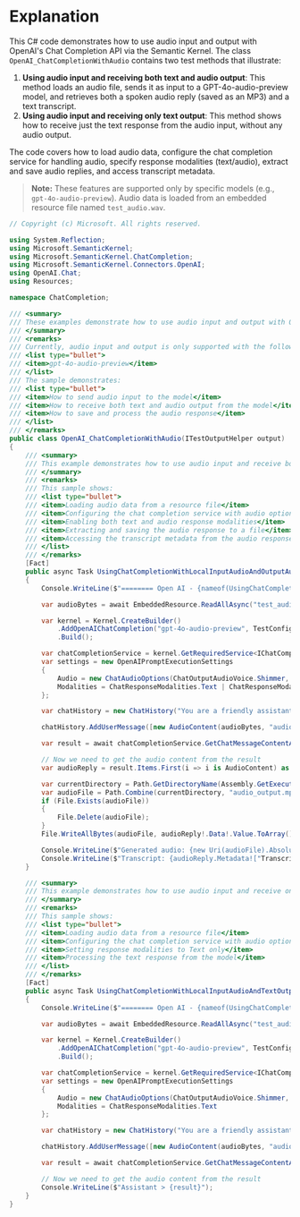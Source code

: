 # Explanation
This C# code demonstrates how to use audio input and output with OpenAI's Chat Completion API via the Semantic Kernel. The class `OpenAI_ChatCompletionWithAudio` contains two test methods that illustrate:

1. **Using audio input and receiving both text and audio output**: This method loads an audio file, sends it as input to a GPT-4o-audio-preview model, and retrieves both a spoken audio reply (saved as an MP3) and a text transcript.
2. **Using audio input and receiving only text output**: This method shows how to receive just the text response from the audio input, without any audio output.

The code covers how to load audio data, configure the chat completion service for handling audio, specify response modalities (text/audio), extract and save audio replies, and access transcript metadata.

> **Note:** These features are supported only by specific models (e.g., `gpt-4o-audio-preview`). Audio data is loaded from an embedded resource file named `test_audio.wav`.

```csharp
// Copyright (c) Microsoft. All rights reserved.

using System.Reflection;
using Microsoft.SemanticKernel;
using Microsoft.SemanticKernel.ChatCompletion;
using Microsoft.SemanticKernel.Connectors.OpenAI;
using OpenAI.Chat;
using Resources;

namespace ChatCompletion;

/// <summary>
/// These examples demonstrate how to use audio input and output with OpenAI Chat Completion
/// </summary>
/// <remarks>
/// Currently, audio input and output is only supported with the following models:
/// <list type="bullet">
/// <item>gpt-4o-audio-preview</item>
/// </list>
/// The sample demonstrates:
/// <list type="bullet">
/// <item>How to send audio input to the model</item>
/// <item>How to receive both text and audio output from the model</item>
/// <item>How to save and process the audio response</item>
/// </list>
/// </remarks>
public class OpenAI_ChatCompletionWithAudio(ITestOutputHelper output) : BaseTest(output)
{
    /// <summary>
    /// This example demonstrates how to use audio input and receive both text and audio output from the model.
    /// </summary>
    /// <remarks>
    /// This sample shows:
    /// <list type="bullet">
    /// <item>Loading audio data from a resource file</item>
    /// <item>Configuring the chat completion service with audio options</item>
    /// <item>Enabling both text and audio response modalities</item>
    /// <item>Extracting and saving the audio response to a file</item>
    /// <item>Accessing the transcript metadata from the audio response</item>
    /// </list>
    /// </remarks>
    [Fact]
    public async Task UsingChatCompletionWithLocalInputAudioAndOutputAudio()
    {
        Console.WriteLine($"======== Open AI - {nameof(UsingChatCompletionWithLocalInputAudioAndOutputAudio)} ========\n");

        var audioBytes = await EmbeddedResource.ReadAllAsync("test_audio.wav");

        var kernel = Kernel.CreateBuilder()
            .AddOpenAIChatCompletion("gpt-4o-audio-preview", TestConfiguration.OpenAI.ApiKey)
            .Build();

        var chatCompletionService = kernel.GetRequiredService<IChatCompletionService>();
        var settings = new OpenAIPromptExecutionSettings
        {
            Audio = new ChatAudioOptions(ChatOutputAudioVoice.Shimmer, ChatOutputAudioFormat.Mp3),
            Modalities = ChatResponseModalities.Text | ChatResponseModalities.Audio
        };

        var chatHistory = new ChatHistory("You are a friendly assistant.");

        chatHistory.AddUserMessage([new AudioContent(audioBytes, "audio/wav")]);

        var result = await chatCompletionService.GetChatMessageContentAsync(chatHistory, settings);

        // Now we need to get the audio content from the result
        var audioReply = result.Items.First(i => i is AudioContent) as AudioContent;

        var currentDirectory = Path.GetDirectoryName(Assembly.GetExecutingAssembly().Location)!;
        var audioFile = Path.Combine(currentDirectory, "audio_output.mp3");
        if (File.Exists(audioFile))
        {
            File.Delete(audioFile);
        }
        File.WriteAllBytes(audioFile, audioReply!.Data!.Value.ToArray());

        Console.WriteLine($"Generated audio: {new Uri(audioFile).AbsoluteUri}");
        Console.WriteLine($"Transcript: {audioReply.Metadata!["Transcript"]}");
    }

    /// <summary>
    /// This example demonstrates how to use audio input and receive only text output from the model.
    /// </summary>
    /// <remarks>
    /// This sample shows:
    /// <list type="bullet">
    /// <item>Loading audio data from a resource file</item>
    /// <item>Configuring the chat completion service with audio options</item>
    /// <item>Setting response modalities to Text only</item>
    /// <item>Processing the text response from the model</item>
    /// </list>
    /// </remarks>
    [Fact]
    public async Task UsingChatCompletionWithLocalInputAudioAndTextOutput()
    {
        Console.WriteLine($"======== Open AI - {nameof(UsingChatCompletionWithLocalInputAudioAndTextOutput)} ========\n");

        var audioBytes = await EmbeddedResource.ReadAllAsync("test_audio.wav");

        var kernel = Kernel.CreateBuilder()
            .AddOpenAIChatCompletion("gpt-4o-audio-preview", TestConfiguration.OpenAI.ApiKey)
            .Build();

        var chatCompletionService = kernel.GetRequiredService<IChatCompletionService>();
        var settings = new OpenAIPromptExecutionSettings
        {
            Audio = new ChatAudioOptions(ChatOutputAudioVoice.Shimmer, ChatOutputAudioFormat.Mp3),
            Modalities = ChatResponseModalities.Text
        };

        var chatHistory = new ChatHistory("You are a friendly assistant.");

        chatHistory.AddUserMessage([new AudioContent(audioBytes, "audio/wav")]);

        var result = await chatCompletionService.GetChatMessageContentAsync(chatHistory, settings);

        // Now we need to get the audio content from the result
        Console.WriteLine($"Assistant > {result}");
    }
}
```